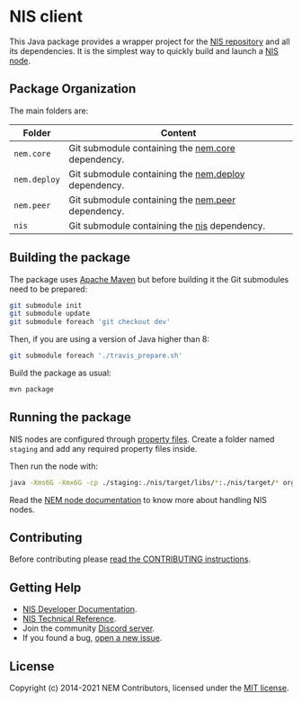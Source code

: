 # NIS client

This Java package provides a wrapper project for the [NIS repository](https://github.com/NemProject/nis) and all its dependencies. It is the simplest way to quickly build and launch a [NIS node](https://nemproject.github.io/nem-docs).

## Package Organization

The main folders are:

| Folder       | Content                                                                                         |
| ------------ | ----------------------------------------------------------------------------------------------- |
| `nem.core`   | Git submodule containing the [nem.core](https://github.com/NemProject/nem.core) dependency.     |
| `nem.deploy` | Git submodule containing the [nem.deploy](https://github.com/NemProject/nem.deploy) dependency. |
| `nem.peer`   | Git submodule containing the [nem.peer](https://github.com/NemProject/nem.peer) dependency.     |
| `nis`        | Git submodule containing the [nis](https://github.com/NemProject/nis) dependency.               |

## Building the package

The package uses [Apache Maven](https://maven.apache.org/) but before building it the Git submodules need to be prepared:

```bash
git submodule init
git submodule update
git submodule foreach 'git checkout dev'
```

Then, if you are using a version of Java higher than 8:

```bash
git submodule foreach './travis_prepare.sh'
```

Build the package as usual:

```bash
mvn package
```

## Running the package

NIS nodes are configured through [property files](https://nemproject.github.io/nem-docs/pages/Guides/node-operation/docs.en.html#configuration). Create a folder named `staging` and add any required property files inside.

Then run the node with:

```bash
java -Xms6G -Xmx6G -cp ./staging:./nis/target/libs/*:./nis/target/* org.nem.deploy.CommonStarter
```

Read the [NEM node documentation](https://nemproject.github.io/nem-docs/pages/Guides/node-operation/docs.en.html) to know more about handling NIS nodes.

## Contributing

Before contributing please [read the CONTRIBUTING instructions](CONTRIBUTING.md).

## Getting Help

- [NIS Developer Documentation](https://nemproject.github.io/nem-docs).
- [NIS Technical Reference](https://nemproject.github.io/nem-docs/pages/Whitepapers/NEM_techRef.pdf).
- Join the community [Discord server](https://discord.gg/xymcity).
- If you found a bug, [open a new issue](https://github.com/NemProject/nem.core/issues).

## License

Copyright (c) 2014-2021 NEM Contributors, licensed under the [MIT license](LICENSE).
